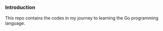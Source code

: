 ### Introduction

This repo contains the codes in my journey to learning the Go programming language. 
